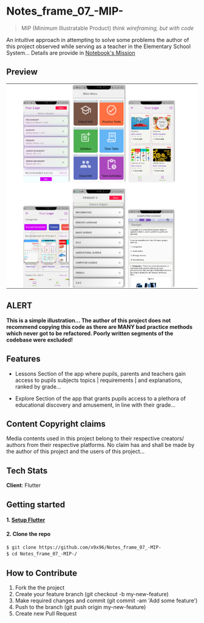 # Notes_frame_07_-MIP-

> MIP (Minimum Illustratable Product) *think wireframing, but with code*  

An intuitive approach in attempting to solve some problems the author of this project observed while serving as a teacher in the Elementary School System... Details are provide in [Notebook's Mission](Revised_Mobile_app_Development_Proposal.pdf)  

## Preview
<img src="s1.png" alt="product illustration" width="600">


## ALERT
**This is a simple illustration... The author of this project does not recommend copying this code as there are MANY bad practice methods which never got to be refactored. Poorly written segments of the codebase were excluded!**

## Features
- Lessons Section of the app where pupils, parents and teachers gain access to pupils subjects topics | requirements | and explanations, ranked by grade...

- Explore Section of the app that grants pupils access to a plethora of educational discovery and amusement, in line with their grade...


## Content Copyright claims
Media contents used in this project belong to their respective creators/ authors from their respective platforms. No claim has and shall be made by the author of this project and the users of this project...


## Tech Stats
**Client**: Flutter


## Getting started

#### 1. [Setup Flutter](https://flutter.io/setup/)

#### 2. Clone the repo

```sh
$ git clone https://github.com/x9x96/Notes_frame_07_-MIP-
$ cd Notes_frame_07_-MIP-/
```


## How to Contribute
1. Fork the the project
2. Create your feature branch (git checkout -b my-new-feature)
3. Make required changes and commit (git commit -am 'Add some feature')
4. Push to the branch (git push origin my-new-feature)
5. Create new Pull Request
